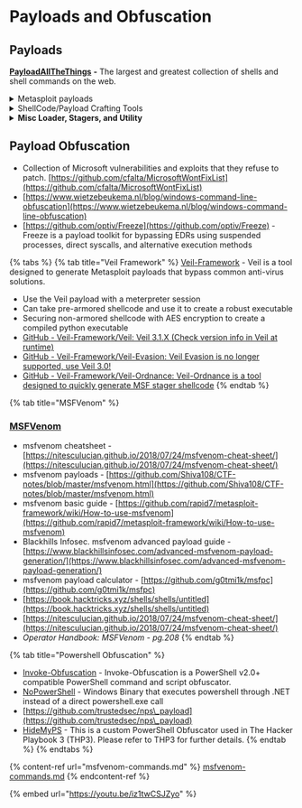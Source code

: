 # Payloads and Obfuscation

## **Payloads**

[**PayloadAllTheThings**](https://github.com/swisskyrepo/PayloadsAllTheThings) **-** The largest and greatest collection of shells and shell commands on the web.

<details>

<summary>Metasploit payloads</summary>

* Metasploit Payloads - [https://github.com/rapid7/metasploit-payloads](https://github.com/rapid7/metasploit-payloads)
* Creating Metasploit Payloads - [https://netsec.ws/?p=331](https://netsec.ws/?p=331)
* Converting a Metasploit module into a standalone binary - [https://netsec.ws/?p=262](https://netsec.ws/?p=262)
* [https://github.com/g0tmi1k/msfpc](https://github.com/g0tmi1k/msfpc) - MSFvenom Payload Creator (MSFPC)
* [r00t-3xp10it/venom](https://github.com/r00t-3xp10it/venom) - metasploit Shellcode generator/compiller

</details>

<details>

<summary>ShellCode/Payload Crafting Tools</summary>

* [shellnoob](https://www.kali.org/tools/shellnoob/) - convert shellcode between different formats and sources.
* [https://www.vividmachines.com/shellcode/shellcode.html](https://www.vividmachines.com/shellcode/shellcode.html)
* [http://shell-storm.org/shellcode/](http://shell-storm.org/shellcode/)
* [ads-payload](https://github.com/ChrisAD/ads-payload) - Powershell script which will take any payload and put it in the a bat script which delivers the payload. The payload is delivered using environment variables, alternating data streams and wmic.
* [unicorn](https://github.com/trustedsec/unicorn) - Unicorn is a simple tool for using a PowerShell downgrade attack and inject shellcode straight into memory.

</details>

<details>

<summary><strong>Misc Loader, Stagers, and Utility</strong></summary>

* [Sharpshooter](https://github.com/mdsecactivebreach/SharpShooter) - payload stager crafting tool
  * [https://www.mdsec.co.uk/2018/03/payload-generation-using-sharpshooter](https://www.ndsec.co.uk/2018/03/payload-generation-using-sharpshooter)
* [Shellter](https://github.com/ParrotSec/shellter) - dynamic shellcode injection tool&#x20;
  * [https://www.kali.org/tools/shellter/](https://www.kali.org/tools/shellter/)
* [BashObfuscator](https://github.com/Bashfuscator/Bashfuscator) - BashObfuscator is a modular and extendable Bash obfuscation framework written in Python 3. It provides numerous different ways of making Bash one-liners or scripts much more difficult to understand.
* OneLinerize, turn any python file into a command/payload - [https://github.com/csvoss/onelinerizer](https://github.com/csvoss/onelinerizer)
* Onelinepy - [https://www.kitploit.com/2021/06/onelinepy-python-obfuscator-to-generate.html?m=1](https://www.kitploit.com/2021/06/onelinepy-python-obfuscator-to-generate.html?m=1)
* [DNSStager](https://github.com/mhaskar/DNSStager) - DNSStager will create a malicious DNS server that handles DNS requests to your domain and return your payload as a response to specific record requests such as `AAAA` or `TXT` records after splitting it into chunks and encoding the payload using different algorithms.
* [obscureV4](https://github.com/dagonis/obscureV4) - Obscure an IPv4 address into over 100 different formats that still work for connecting to network resources. Useful for bypassing web application firewalls and intrusion detection systems.
* [TerraLdr](https://github.com/ORCx41/TerraLdr) - A Payload Loader Designed With Advanced Evasion Features
* [EncryptedReaper](https://github.com/ItsCyberAli/EncryptedReaper) - A program to encrypt a binary to bypass static detection and aid in loader or dropper development and hide your payload in the resource section.

</details>

## **Payload Obfuscation**

* Collection of Microsoft vulnerabilities and exploits that they refuse to patch. [https://github.com/cfalta/MicrosoftWontFixList](https://github.com/cfalta/MicrosoftWontFixList)
* [https://www.wietzebeukema.nl/blog/windows-command-line-obfuscation](https://www.wietzebeukema.nl/blog/windows-command-line-obfuscation)
* [https://github.com/optiv/Freeze](https://github.com/optiv/Freeze) - Freeze is a payload toolkit for bypassing EDRs using suspended processes, direct syscalls, and alternative execution methods

{% tabs %}
{% tab title="Veil Framework" %}
[Veil-Framework](https://github.com/Veil-Framework/Veil) - Veil is a tool designed to generate Metasploit payloads that bypass common anti-virus solutions.

* Use the Veil payload with a meterpreter session
* Can take pre-armored shellcode and use it to create a robust executable
* Securing non-armored shellcode with AES encryption to create a compiled python executable
* [GitHub - Veil-Framework/Veil: Veil 3.1.X (Check version info in Veil at runtime)](https://github.com/veil-framework/veil)&#x20;
* [GitHub - Veil-Framework/Veil-Evasion: Veil Evasion is no longer supported, use Veil 3.0!](https://github.com/Veil-Framework/Veil-Evasion)&#x20;
* [GitHub - Veil-Framework/Veil-Ordnance: Veil-Ordnance is a tool designed to quickly generate MSF stager shellcode](https://github.com/veil-framework/veil-ordnance)
{% endtab %}

{% tab title="MSFVenom" %}
### [MSFVenom](https://www.offensive-security.com/metasploit-unleashed/msfvenom/)

* msfvenom cheatsheet - [https://nitesculucian.github.io/2018/07/24/msfvenom-cheat-sheet/](https://nitesculucian.github.io/2018/07/24/msfvenom-cheat-sheet/)
* msfvenom payloads - [https://github.com/Shiva108/CTF-notes/blob/master/msfvenom.html](https://github.com/Shiva108/CTF-notes/blob/master/msfvenom.html)
* msfvenom basic guide - [https://github.com/rapid7/metasploit-framework/wiki/How-to-use-msfvenom](https://github.com/rapid7/metasploit-framework/wiki/How-to-use-msfvenom)
* Blackhills Infosec. msfvenom advanced payload guide - [https://www.blackhillsinfosec.com/advanced-msfvenom-payload-generation/](https://www.blackhillsinfosec.com/advanced-msfvenom-payload-generation/)
* msfvenom payload calculator - [https://github.com/g0tmi1k/msfpc](https://github.com/g0tmi1k/msfpc)
* [https://book.hacktricks.xyz/shells/shells/untitled](https://book.hacktricks.xyz/shells/shells/untitled)
* [https://nitesculucian.github.io/2018/07/24/msfvenom-cheat-sheet/](https://nitesculucian.github.io/2018/07/24/msfvenom-cheat-sheet/)
* _Operator Handbook: MSFVenom - pg.208_
{% endtab %}

{% tab title="Powershell Obfuscation" %}
* [Invoke-Obfuscation](https://github.com/danielbohannon/Invoke-Obfuscation) - Invoke-Obfuscation is a PowerShell v2.0+ compatible PowerShell command and script obfuscator.
* [NoPowerShell](https://github.com/Ben0xA/nps) - Windows Binary that executes powershell through .NET instead of a direct powershell.exe call
* [https://github.com/trustedsec/nps\_payload](https://github.com/trustedsec/nps\_payload)
* [HideMyPS](https://github.com/cheetz/hidemyps) - This is a custom PowerShell Obfuscator used in The Hacker Playbook 3 (THP3). Please refer to THP3 for further details.
{% endtab %}
{% endtabs %}

{% content-ref url="msfvenom-commands.md" %}
[msfvenom-commands.md](msfvenom-commands.md)
{% endcontent-ref %}

{% embed url="https://youtu.be/iz1twCSJZyo" %}
